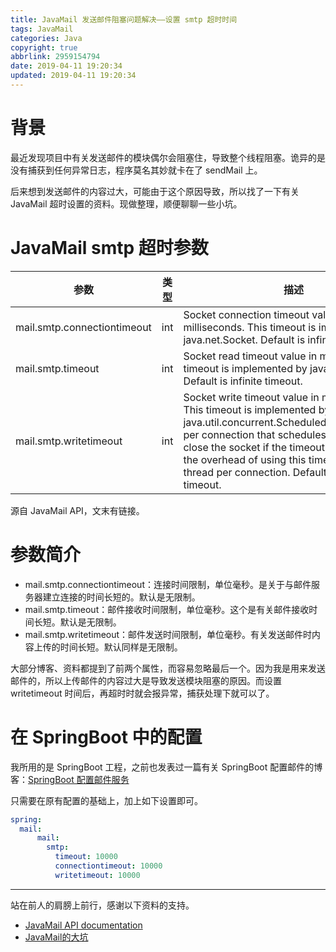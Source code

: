 ```yaml
---
title: JavaMail 发送邮件阻塞问题解决——设置 smtp 超时时间
tags: JavaMail
categories: Java
copyright: true
abbrlink: 2959154794
date: 2019-04-11 19:20:34
updated: 2019-04-11 19:20:34
---
```

# 背景
最近发现项目中有关发送邮件的模块偶尔会阻塞住，导致整个线程阻塞。诡异的是没有捕获到任何异常日志，程序莫名其妙就卡在了 sendMail 上。

后来想到发送邮件的内容过大，可能由于这个原因导致，所以找了一下有关 JavaMail 超时设置的资料。现做整理，顺便聊聊一些小坑。

# JavaMail smtp 超时参数
|参数|类型  | 描述|
|--|--|--|
|  mail.smtp.connectiontimeout|int  |Socket connection timeout value in milliseconds. This timeout is implemented by java.net.Socket. Default is infinite timeout. |
|mail.smtp.timeout|int|Socket read timeout value in milliseconds. This timeout is implemented by java.net.Socket. Default is infinite timeout.|
|mail.smtp.writetimeout|int|Socket write timeout value in milliseconds. This timeout is implemented by using a java.util.concurrent.ScheduledExecutorService per connection that schedules a thread to close the socket if the timeout expires. Thus, the overhead of using this timeout is one thread per connection. Default is infinite timeout.|

源自 JavaMail API，文末有链接。

# 参数简介
- mail.smtp.connectiontimeout：连接时间限制，单位毫秒。是关于与邮件服务器建立连接的时间长短的。默认是无限制。
- mail.smtp.timeout：邮件接收时间限制，单位毫秒。这个是有关邮件接收时间长短。默认是无限制。
- mail.smtp.writetimeout：邮件发送时间限制，单位毫秒。有关发送邮件时内容上传的时间长短。默认同样是无限制。

大部分博客、资料都提到了前两个属性，而容易忽略最后一个。因为我是用来发送邮件的，所以上传邮件的内容过大是导致发送模块阻塞的原因。而设置 writetimeout 时间后，再超时时就会报异常，捕获处理下就可以了。

# 在 SpringBoot 中的配置
我所用的是 SpringBoot 工程，之前也发表过一篇有关 SpringBoot 配置邮件的博客：[SpringBoot 配置邮件服务](https://blog.csdn.net/Colton_Null/article/details/84653785)

只需要在原有配置的基础上，加上如下设置即可。

```yaml
spring:
  mail:
      mail:
        smtp:
          timeout: 10000
          connectiontimeout: 10000
          writetimeout: 10000
```

----
站在前人的肩膀上前行，感谢以下资料的支持。

- [JavaMail API documentation](https://javaee.github.io/javamail/docs/api/)
- [JavaMail的大坑](https://blog.csdn.net/j16421881/article/details/78513218)
